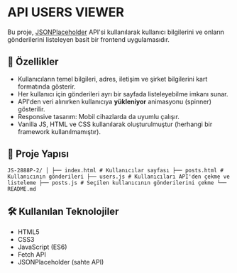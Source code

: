 # API USERS VIEWER

Bu proje, [JSONPlaceholder](https://jsonplaceholder.typicode.com/) API'si kullanılarak kullanıcı bilgilerini ve onların gönderilerini listeleyen basit bir frontend uygulamasıdır.

## 🚀 Özellikler

- Kullanıcıların temel bilgileri, adres, iletişim ve şirket bilgilerini kart formatında gösterir.
- Her kullanıcı için gönderileri ayrı bir sayfada listeleyebilme imkanı sunar.
- API'den veri alınırken kullanıcıya **yükleniyor** animasyonu (spinner) gösterilir.
- Responsive tasarım: Mobil cihazlarda da uyumlu çalışır.
- Vanilla JS, HTML ve CSS kullanılarak oluşturulmuştur (herhangi bir framework kullanılmamıştır).

## 📂 Proje Yapısı

``JS-2888P-2/
│
├── index.html # Kullanıcılar sayfası
├── posts.html # Kullanıcının gönderileri
├── users.js # Kullanıcıları API'den çekme ve listeleme
├── posts.js # Seçilen kullanıcının gönderilerini çekme
└── README.md
``
## 🛠️ Kullanılan Teknolojiler

- HTML5
- CSS3
- JavaScript (ES6)
- Fetch API
- JSONPlaceholder (sahte API)

